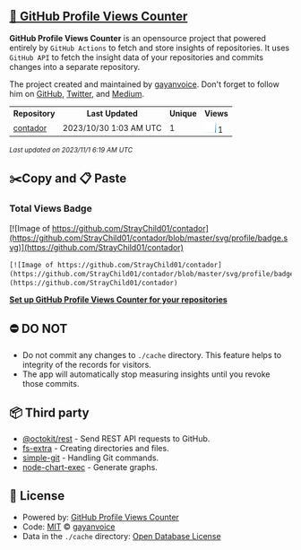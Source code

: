 ## [🚀 GitHub Profile Views Counter](https://github.com/gayanvoice/github-profile-views-counter)
**GitHub Profile Views Counter** is an opensource project that powered entirely by  `GitHub Actions` to fetch and store insights of repositories.
It uses `GitHub API` to fetch the insight data of your repositories and commits changes into a separate repository.

The project created and maintained by [gayanvoice](https://github.com/gayanvoice). Don't forget to follow him on [GitHub](https://github.com/gayanvoice), [Twitter](https://twitter.com/gayanvoice), and [Medium](https://gayanvoice.medium.com/).

<table>
	<tr>
		<th>
			Repository
		</th>
		<th>
			Last Updated
		</th>
		<th>
			Unique
		</th>
		<th>
			Views
		</th>
	</tr>
	<tr>
		<td>
			<a href="https://github.com/StrayChild01/contador/tree/master/readme/706229382/year.md">
				contador
			</a>
		</td>
		<td>
			2023/10/30 1:03 AM UTC
		</td>
		<td>
			1
		</td>
		<td>
			<img alt="Response time graph" src="https://github.com/StrayChild01/contador/raw/master/graph/706229382/small/year.png" height="20"> 1
		</td>
	</tr>
</table>

<small><i>Last updated on 2023/11/1 6:19 AM UTC</i></small>

## ✂️Copy and 📋 Paste
### Total Views Badge
[![Image of https://github.com/StrayChild01/contador](https://github.com/StrayChild01/contador/blob/master/svg/profile/badge.svg)](https://github.com/StrayChild01/contador)

```readme
[![Image of https://github.com/StrayChild01/contador](https://github.com/StrayChild01/contador/blob/master/svg/profile/badge.svg)](https://github.com/StrayChild01/contador)
```
[**Set up GitHub Profile Views Counter for your repositories**](https://github.com/gayanvoice/github-profile-views-counter)
## ⛔ DO NOT
- Do not commit any changes to `./cache` directory. This feature helps to integrity of the records for visitors.
- The app will automatically stop measuring insights until you revoke those commits.
## 📦 Third party

- [@octokit/rest](https://www.npmjs.com/package/@octokit/rest) - Send REST API requests to GitHub.
- [fs-extra](https://www.npmjs.com/package/fs-extra) - Creating directories and files.
- [simple-git](https://www.npmjs.com/package/simple-git) - Handling Git commands.
- [node-chart-exec](https://www.npmjs.com/package/node-chart-exec) - Generate graphs.
## 📄 License
- Powered by: [GitHub Profile Views Counter](https://github.com/gayanvoice/github-profile-views-counter)
- Code: [MIT](./LICENSE) © [gayanvoice](https://github.com/gayanvoice)
- Data in the `./cache` directory: [Open Database License](https://opendatacommons.org/licenses/odbl/1-0/)